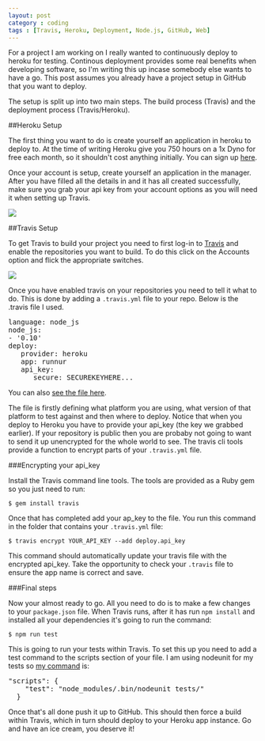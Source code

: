 ```yaml
---
layout: post
category : coding
tags : [Travis, Heroku, Deployment, Node.js, GitHub, Web]
---
```


For a project I am working on I really wanted to continuously deploy to heroku for testing. Continous deployment provides some real benefits when developing software, so I'm writing this up incase somebody else wants to have a go. This post assumes you already have a project setup in GitHub that you want to deploy.

The setup is split up into two main steps. The build process (Travis) and the deployment process (Travis/Heroku).

##Heroku Setup

The first thing you want to do is create yourself an application in heroku to deploy to. At the time of writing Heroku give you 750 hours on a 1x Dyno for free each month, so it shouldn't cost anything initially. You can sign up [here](https://id.heroku.com/signup/www-home-top).

Once your account is setup, create yourself an application in the manager. After you have filled all the details in and it has  all created successfully, make sure you grab your api key from your account options as you will need it when setting up Travis.

<img src="{{ site.url }}/assets/images/heroku-app.png" class="img-responsive"/>

##Travis Setup

To get Travis to build your project you need to first log-in to [Travis](https://travis-ci.org/) and enable the repositories you want to build. To do this click on the Accounts option and flick the appropriate switches.

<img src="{{ site.url }}/assets/images/travis-repos.png" class="img-responsive"/>

Once you have enabled travis on your repositories you need to tell it what to do. This is done by adding a <code>.travis.yml</code> file to your repo. Below is the .travis file I used.

<pre class="prettyprint linenums">
language: node_js
node_js:
- '0.10'
deploy:
   provider: heroku
   app: runnur
   api_key:
      secure: SECUREKEYHERE...
</pre>

You can also [see the file here](https://github.com/elliotstokes/runnur/blob/master/.travis.yml).

The file is firstly defining what platform you are using, what version of that platform to test against and then where to deploy. Notice that when you deploy to Heroku you have to provide your api_key (the key we grabbed earlier). If your repository is public then you are probaby not going to want to send it up unencrypted for the whole world to see. The travis cli tools provide a function to encrypt parts of your <code>.travis.yml</code> file.

###Encrypting your api_key

Install the Travis command line tools. The tools are provided as a Ruby gem so you just need to run:

	$ gem install travis

Once that has completed add your ap_key to the file. You run this command in the folder that contains your <code>.travis.yml</code> file:

	$ travis encrypt YOUR_API_KEY --add deploy.api_key

This command should automatically update your travis file with the encrypted api_key. Take the opportunity to check your <code>.travis</code> file to ensure the app name is correct and save.

###Final steps

Now your almost ready to go. All you need to do is to make a few changes to your <code>package.json</code> file. When Travis runs, after it has run <code>npm install</code> and installed all your dependencies it's going to run the command:

	$ npm run test

This is going to run your tests within Travis. To set this up you need to add a test command to the scripts section of your file. I am using nodeunit for my tests so [my command](https://github.com/elliotstokes/runnur/blob/master/package.json) is:

<pre class="prettyprint linenums">
"scripts": {
    "test": "node_modules/.bin/nodeunit tests/"
  }
</pre>

Once that's all done push it up to GitHub. This should then force a build within Travis, which in turn should deploy to your Heroku app instance. Go and have an ice cream, you deserve it!
